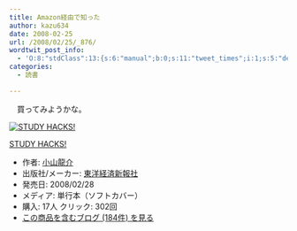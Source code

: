 ```yaml
---
title: Amazon経由で知った
author: kazu634
date: 2008-02-25
url: /2008/02/25/_876/
wordtwit_post_info:
  - 'O:8:"stdClass":13:{s:6:"manual";b:0;s:11:"tweet_times";i:1;s:5:"delay";i:0;s:7:"enabled";i:1;s:10:"separation";s:2:"60";s:7:"version";s:3:"3.7";s:14:"tweet_template";b:0;s:6:"status";i:2;s:6:"result";a:0:{}s:13:"tweet_counter";i:2;s:13:"tweet_log_ids";a:1:{i:0;i:3769;}s:9:"hash_tags";a:0:{}s:8:"accounts";a:1:{i:0;s:7:"kazu634";}}'
categories:
  - 読書

---
```

<div class="section">
<p>
    　買ってみようかな。
</p>
  
<div class="hatena-asin-detail">
<a href="http://www.amazon.co.jp/dp/4492042989/?tag=hatena_st1-22&ascsubtag=d-7ibv" onclick="__gaTracker('send', 'event', 'outbound-article', 'http://www.amazon.co.jp/dp/4492042989/?tag=hatena_st1-22&ascsubtag=d-7ibv', '');"><img src="https://images-na.ssl-images-amazon.com/images/I/41C5oDMSonL._SL160_.jpg" class="hatena-asin-detail-image" alt="STUDY HACKS!" title="STUDY HACKS!" /></a></p> 
    
<div class="hatena-asin-detail-info">
<p class="hatena-asin-detail-title">
<a href="http://www.amazon.co.jp/dp/4492042989/?tag=hatena_st1-22&ascsubtag=d-7ibv" onclick="__gaTracker('send', 'event', 'outbound-article', 'http://www.amazon.co.jp/dp/4492042989/?tag=hatena_st1-22&ascsubtag=d-7ibv', 'STUDY HACKS!');">STUDY HACKS!</a>
</p>
      
<ul>
<li>
<span class="hatena-asin-detail-label">作者:</span> <a href="http://d.hatena.ne.jp/keyword/%BE%AE%BB%B3%CE%B6%B2%F0" onclick="__gaTracker('send', 'event', 'outbound-article', 'http://d.hatena.ne.jp/keyword/%BE%AE%BB%B3%CE%B6%B2%F0', '小山龍介');" class="keyword">小山龍介</a>
</li>
<li>
<span class="hatena-asin-detail-label">出版社/メーカー:</span> <a href="http://d.hatena.ne.jp/keyword/%C5%EC%CD%CE%B7%D0%BA%D1%BF%B7%CA%F3%BC%D2" onclick="__gaTracker('send', 'event', 'outbound-article', 'http://d.hatena.ne.jp/keyword/%C5%EC%CD%CE%B7%D0%BA%D1%BF%B7%CA%F3%BC%D2', '東洋経済新報社');" class="keyword">東洋経済新報社</a>
</li>
<li>
<span class="hatena-asin-detail-label">発売日:</span> 2008/02/28
</li>
<li>
<span class="hatena-asin-detail-label">メディア:</span> 単行本（ソフトカバー）
</li>
<li>
<span class="hatena-asin-detail-label">購入</span>: 17人 <span class="hatena-asin-detail-label">クリック</span>: 302回
</li>
<li>
<a href="http://d.hatena.ne.jp/asin/4492042989" onclick="__gaTracker('send', 'event', 'outbound-article', 'http://d.hatena.ne.jp/asin/4492042989', 'この商品を含むブログ (184件) を見る');" target="_blank">この商品を含むブログ (184件) を見る</a>
</li>
</ul>
</div>
    
<div class="hatena-asin-detail-foot">
</div>
</div>
</div>
